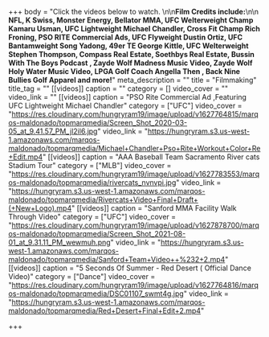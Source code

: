 +++
body = "Click the videos below to watch. \n\n**Film Credits include:**\n\n **NFL, K Swiss, Monster Energy, Bellator MMA, UFC Welterweight Champ Kamaru Usman, UFC Lightweight Michael Chandler, Cross Fit Champ Rich Froning, PSO RITE Commercial Ads, UFC Flyweight Dustin Ortiz, UFC Bantamweight Song Yadong, 49er TE George Kittle, UFC Welterweight Stephen Thompson, Compass Real Estate, Soethbys Real Estate, Bussin With The Boys Podcast , Zayde Wolf Madness Music Video, Zayde Wolf Holy Water Music Video, LPGA Golf Coach Angella Then , Back Nine Bullies Golf Apparel and more!**"
meta_description = ""
title = "Filmmaking"
title_tag = ""
[[videos]]
caption = ""
category = []
video_cover = ""
video_link = ""
[[videos]]
caption = "PSO Rite Commercial Ad ,Featuring UFC Lightweight Michael Chandler"
category = ["UFC"]
video_cover = "https://res.cloudinary.com/hungryram19/image/upload/v1627764815/marqos-maldonado/topmarqmedia/Screen_Shot_2020-03-05_at_9.41.57_PM_jl2il6.jpg"
video_link = "https://hungryram.s3.us-west-1.amazonaws.com/marqos-maldonado/topmarqmedia/Michael+Chandler+Pso+Rite+Workout+Color+Re+Edit.mp4"
[[videos]]
caption = "AAA Baseball Team Sacramento River cats Stadium Tour"
category = ["MLB"]
video_cover = "https://res.cloudinary.com/hungryram19/image/upload/v1627783553/marqos-maldonado/topmarqmedia/rivercats_nvnvpi.jpg"
video_link = "https://hungryram.s3.us-west-1.amazonaws.com/marqos-maldonado/topmarqmedia/Rivercats+Video+Final+Draft+(+New+Logo).mp4"
[[videos]]
caption = "Sanford MMA Facility Walk Through Video"
category = ["UFC"]
video_cover = "https://res.cloudinary.com/hungryram19/image/upload/v1627878700/marqos-maldonado/topmarqmedia/Screen_Shot_2021-08-01_at_9.31.11_PM_wewmuh.png"
video_link = "https://hungryram.s3.us-west-1.amazonaws.com/marqos-maldonado/topmarqmedia/Sanford+Team+Video++%232+2.mp4"
[[videos]]
caption = "5 Seconds Of Summer - Red Desert ( Official Dance Video)"
category = ["Dance"]
video_cover = "https://res.cloudinary.com/hungryram19/image/upload/v1627764816/marqos-maldonado/topmarqmedia/DSC01107_swmt4g.jpg"
video_link = "https://hungryram.s3.us-west-1.amazonaws.com/marqos-maldonado/topmarqmedia/Red+Desert+Final+Edit+2.mp4"

+++
